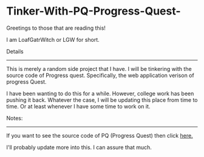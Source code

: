 # Tinker-With-PQ-Progress-Quest-
Greetings to those that are reading this!

I am LoafGatrWitch or LGW for short.

Details
<hr />
This is merely a random side project that I have. I will be tinkering with the source code of Progress quest. Specifically, the web application verison of progress Quest.

I have been wanting to do this for a while. However, college work has been pushing it back. Whatever the case, I will be updating this place from time to time. Or at least whenever I have some time to work on it.

Notes:
<hr />
If you want to see the source code of PQ (Progress Quest) then click <a href = "https://bitbucket.org/grumdrig/pq-web" alt = "link to Progress Quest Web Application source code">here.</a>

I'll probably update more into this. I can assure that much.

